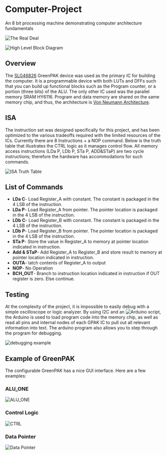 # Computer-Project
An 8 bit processing machine demonstrating computer architecture fundamentals
 
![The Real Deal](/images/Computer_img.jpg)

![High Level Block Diagram](/images/Computer_r004_a.JPG)

## Overview
The [SLG46826](https://www.dialog-semiconductor.com/products/slg46826) GreenPAK device was used as the primary IC for building the computer.  It is a programmable device with both LUTs and DFFs such that you can build up functional blocks such as the Program counter, or a portion (three bits) of the ALU.  The only other IC used was the parallel memory SRAM HY6116.  Program and data memory are shared on the same memory chip, and thus, the architecture is [Von Neumann Architecture](https://en.wikipedia.org/wiki/Von_Neumann_architecture).

## ISA
The instruction set was designed specifically for this project, and has been optimized to the various tradeoffs required with the limited resources of the ICs.  Currently there are 8 Instructions + a NOP command.  Below is the truth table that illustrates the CTRL logic as it manages control flow.  All memory access instructions (LDa P, LDb P, STa P, ADD&STaP) are two cycle instructions; therefore the hardware has accommodations for such commands.

![ISA Truth Table](/images/ISA_Truth_Table.jpg) 

## List of Commands
* **LDa C**- Load Register_A with constant.  The constant is packaged in the 4 LSB of the instruction.  
* **LDa P**- Load Register_A from pointer.  The pointer location is packaged in the 4 LSB of the instruction.     
* **LDb C**- Load Register_B with constant.  The constant is packaged in the 4 LSB of the instruction.     
* **LDb P**- Load Register_B from pointer.  The pointer location is packaged in the 4 LSB of the instruction.
* **STa P**- Store the value in Register_A to memory at pointer location indicated in instruction.   
* **Add & STaP**- Add Register_A to Register_B and store result to memory at pointer location indicated in instruction. 
* **OUTA**- latch contents of Register_A to output    
* **NOP**- No Operation
* **BCH_OUT**- Branch to instruction location indicated in instruction if OUT register is zero.  Else continue.

## Testing
At the complexity of the project, it is impossible to easily debug with a simple oscilloscope or logic analyzer.  By using I2C and an ![Arduino script](Computer_debugger.ino), the Arduino is used to load program code into the memory chip, as well as read all pins and internal nodes of each GPAK IC to pull out all relevant information into text.  The arduino program also allows you to step through the program for debugging.


![debugging example](/images/gif_arduino_debug.gif)

## Example of GreenPAK
The configurable GreenPAK has a nice GUI interface.  Here are a few examples:
### ALU_ONE
![ALU_ONE](/images/ALU_6_one_72.jpg)

### Control Logic
![CTRL](/images/CTRL.png)

### Data Pointer
![Data Pointer](/images/DP.png)
